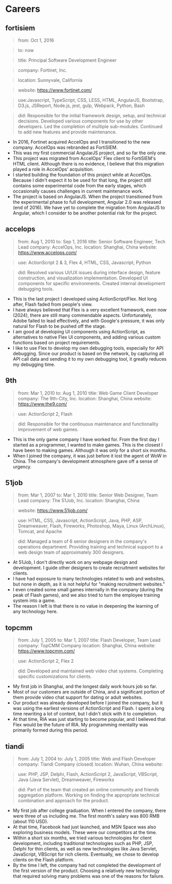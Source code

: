 # Careers

## fortisiem

> from: Oct 1, 2016

> to: now

> title: Principal Software Development Engineer

> company: Fortinet, Inc.

> location: Sunnyvale, California

> website: https://www.fortinet.com/

> use:Javascript, TypeScript, CSS, LESS, HTML, AngularJS, Bootstrap, D3.js, JSReport, Node.js, jest, gulp, Webpack, Python, Bash

> did: Responsible for the initial framework design, setup, and technical decisions. Developed various components for use by other developers. Led the completion of multiple sub-modules. Continued to add new features and provide maintenance.

-   In 2016, Fortinet acquired AccelOps and I transitioned to the new company. AccelOps was rebranded as FortiSIEM.
-   This was my first commercial AngularJS project, and so far the only one.
-   This project was migrated from AccelOps' Flex client to FortiSIEM's HTML client. Although there is no evidence, I believe that this migration played a role in AccelOps' acquisition.
-   I started building the foundation of this project while at AccelOps. Because I didn't expect it to be used for that long, the project still contains some experimental code from the early stages, which occasionally causes challenges in current maintenance work.
-   The project is based on AngularJS. When the project transitioned from the experimental phase to full development, Angular 2.0 was released (end of 2016). We have yet to complete the migration from AngularJS to Angular, which I consider to be another potential risk for the project.

## accelops

> from: Aug 1, 2010
> to: Sep 1, 2016
> title: Senior Software Engineer, Tech Lead
> company: AccelOps, Inc.
> location: Shanghai, China
> website: https://www.accelops.com/

> use: ActionScript 2 & 3, Flex 4, HTML, CSS, Javascript, Python

> did: Resolved various UI/UX issues during interface design, feature construction, and visualization implementation. Developed UI components for specific environments. Created internal development debugging tools.

-   This is the last project I developed using ActionScript/Flex. Not long after, Flash faded from people's view.
-   I have always believed that Flex is a very excellent framework, even now (2024), there are still many commendable aspects. Unfortunately, Adobe failed to lead effectively, and with Google's pressure, it was only natural for Flash to be pushed off the stage.
-   I am good at developing UI components using ActionScript, as alternatives to native Flex UI components, and adding various custom functions based on project requirements.
-   I like to use Flex to develop my own debugging tools, especially for API debugging. Since our product is based on the network, by capturing all API call data and sending it to my own debugging tool, it greatly reduces my debugging time.

## 9th

> from: Mar 1, 2010
> to: Aug 1, 2010
> title: Web Game Client Developer
> company: The 9th-City, Inc.
> location: Shanghai, China
> website: https://www.the9.com/

> use: ActionScript 2, Flash

> did: Responsible for the continuous maintenance and functionality improvement of web games.

-   This is the only game company I have worked for. From the first day I started as a programmer, I wanted to make games. This is the closest I have been to making games. Although it was only for a short six months.
-   When I joined the company, it was just before it lost the agent of WoW in China. The company's development atmosphere gave off a sense of urgency.

## 51job

> from: Mar 1, 2007
> to: Mar 1, 2010
> title: Senior Web Designer, Team Lead
> company: The 51Job, Inc.
> location: Shanghai, China

> website: https://www.51job.com/

> use: HTML, CSS, Javascript, ActionScript, Java, PHP, ASP, Dreamweaver, Flash, Fireworks, Photoshop, Maya, Linux (ArchLinux), Tomcat, and Apache

> did: Managed a team of 6 senior designers in the company's operations department. Providing training and technical support to a web design team of approximately 300 designers.

-   At 51Job, I don't directly work on any webpage design and development. I guide other designers to create recruitment websites for clients.
-   I have had exposure to many technologies related to web and websites, but none in depth, as it is not helpful for "making recruitment websites."
-   I even created some small games internally in the company (during the peak of Flash games), and we also tried to turn the employee training system into a game.
-   The reason I left is that there is no value in deepening the learning of any technology here.

## topcmm

> from: July 1, 2005
> to: Mar 1, 2007
> title: Flash Developer, Team Lead
> company: TopCMM Company
> location: Shanghai, China
> website: https://www.topcmm.com/

> use: ActionScript 2, Flex 2

> did: Developed and maintained web video chat systems. Completing specific customizations for clients.

-   My first job in Shanghai, and the longest daily work hours job so far.
-   Most of our customers are outside of China, and a significant portion of them provide video chat support for dating or adult websites.
-   Our product was already developed before I joined the company, but it was using the earliest versions of ActionScript and Flash. I spent a long time rewriting a lot of content, but I didn't stick with it to completion.
-   At that time, RIA was just starting to become popular, and I believed that Flex would be the future of RIA. My programming mentality was primarily formed during this period.

## tiandi

> from: July 1, 2004
> to: July 1, 2005
> title: Web and Flash Developer
> company: Tiandi Company (closed)
> location: Wuhan, China
> website:

> use: PHP, JSP, Delphi, Flash, ActionScript 2, JavaScript, VBScript, Java (Java Servlet), Dreamweaver, Fireworks

> did: Part of the team that created an online community and friends aggregation platform. Working on finding the appropriate technical combination and approach for the product.

-   My first job after college graduation. When I entered the company, there were three of us including me. The first month's salary was 800 RMB (about 110 USD).
-   At that time, Facebook had just launched, and MSN Space was also exploring business models. These were our competitors at the time.
-   Within a short six months, we tried various technologies for client development, including traditional technologies such as PHP, JSP, Delphi for thin clients, as well as new technologies like Java Servlet, JavaScript, VBScript for rich clients. Eventually, we chose to develop clients on the Flash platform.
-   By the time I left, the company had not completed the development of the first version of the product. Choosing a relatively new technology that required solving many problems was one of the reasons for failure.
